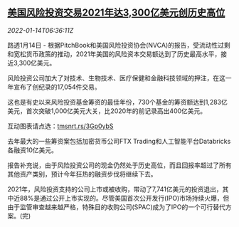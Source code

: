 <!--1642143663000-->
[美国风险投资交易2021年达3,300亿美元创历史高位](https://cn.reuters.com/article/vc-usa-0114-fri-idCNKBS2JO0GB)
------

<div><i>2022-01-14T06:36:11Z</i></div><p>路透1月14日 - 根据PitchBook和美国风险投资协会(NVCA)的报告，受流动性过剩和宽松货币政策的推动，2021年美国的风险资本交易额达到了历史最高水平，接近3,300亿美元。</p><p>风险投资公司加大了对技术、生物技术、医疗保健和金融科技领域的押注，在这一年宣布了创纪录的17,054件交易。</p><p>这也是有史以来风险投资基金筹资的最佳年份，730个基金的筹资额达到1,283亿美元，首次突破1,000亿美元大关，比2020年的前记录高出400亿美元。</p><p>互动图表请点选：<a href="https://tmsnrt.rs/3Gp0ybS">tmsnrt.rs/3Gp0ybS</a></p><p>去年最大的一些筹资案包括加密货币公司FTX Trading和人工智能平台Databricks各融资10亿美元。</p><p>报告补充说，由于风险投资公司的现金仍然处于历史高位，而且回报率超过了所有其他资产类别，预计今年狂热的融资步伐将继续下去。</p><p>2021年，风险投资支持的公司上市或被收购，带动了7,741亿美元的投资退出，其中近88%是通过公开上市实现的。尽管美国首次公开发行(IPO)市场持续火爆，但由于监管审查越来越严格，特殊目的收购公司(SPAC)成为了IPO的一个可行替代方案。(完)</p>
